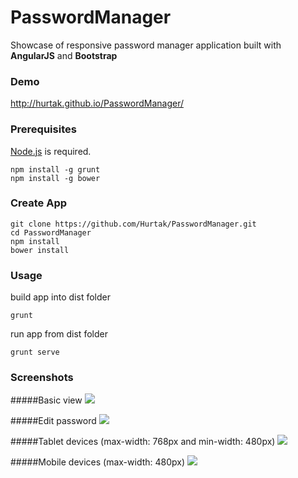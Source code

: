 PasswordManager
===================

Showcase of responsive password manager application built with <b>AngularJS</b> and <b>Bootstrap</b>

### Demo

http://hurtak.github.io/PasswordManager/

### Prerequisites

[Node.js](http://nodejs.org) is required.
```
npm install -g grunt
npm install -g bower
```

### Create App

```
git clone https://github.com/Hurtak/PasswordManager.git
cd PasswordManager
npm install
bower install
```

### Usage

build app into dist folder

```
grunt
```

run app from dist folder

```
grunt serve
```

### Screenshots

#####Basic view
<img src="http://i.imgur.com/MtHQcLf.png">

#####Edit password
<img src="http://i.imgur.com/qLYEZ20.png">

#####Tablet devices (max-width: 768px and min-width: 480px)
<img src="http://i.imgur.com/sNoJe35.png">

#####Mobile devices (max-width: 480px)
<img src="http://i.imgur.com/Y2ee4mj.png">
